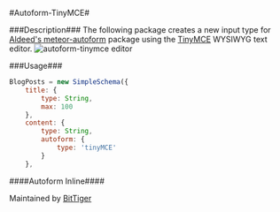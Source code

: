#Autoform-TinyMCE#

###Description###
The following package creates a new input type for [Aldeed's meteor-autoform](https://github.com/aldeed/meteor-autoform) package using the [TinyMCE](https://www.tinymce.com/) WYSIWYG text editor.
![autoform-tinymce editor](http://prntscr.com/ae0ovs)

###Usage###
```javascript
BlogPosts = new SimpleSchema({
    title: {
        type: String,
        max: 100
    },
    content: {
        type: String,
        autoform: {
            type: 'tinyMCE'
        }
    },
```
####Autoform Inline####

Maintained by [BitTiger](http://bittiger.io)
